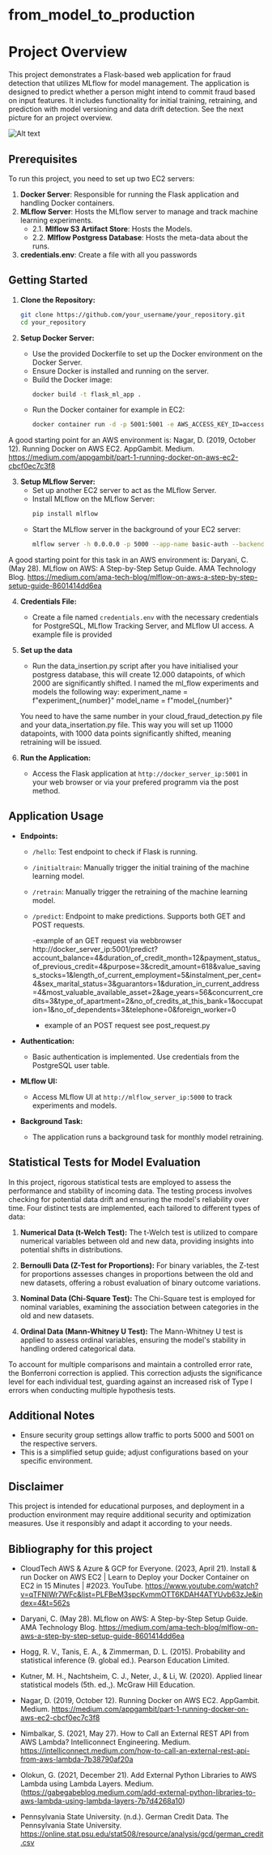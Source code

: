 # from_model_to_production
# Project Overview



This project demonstrates a Flask-based web application for fraud detection that utilizes MLflow for model management. The application is designed to predict whether a person might intend to commit fraud based on input features. It includes functionality for initial training, retraining, and prediction with model versioning and data drift detection. See the next picture for an project overview.

![Alt text](<From model (1).png>)


## Prerequisites

To run this project, you need to set up two EC2 servers:
1. **Docker Server**: Responsible for running the Flask application and handling Docker containers.
2. **MLflow Server**: Hosts the MLflow server to manage and track machine learning experiments.
    - 2.1. **Mlflow S3 Artifact Store**: Hosts the Models.  
    - 2.2. **Mlflow Postgress Database**: Hosts the meta-data about the runs.  
3. **credentials.env**: Create a file with all you passwords



## Getting Started

1. **Clone the Repository:**
    ```bash
    git clone https://github.com/your_username/your_repository.git
    cd your_repository
    ```

2. **Setup Docker Server:**
   - Use the provided Dockerfile to set up the Docker environment on the Docker Server.
   - Ensure Docker is installed and running on the server.
   - Build the Docker image:
     ```bash
     docker build -t flask_ml_app .
     ```
   - Run the Docker container for example in EC2:
     ```bash
     docker container run -d -p 5001:5001 -e AWS_ACCESS_KEY_ID=access_key -e AWS_SECRET_ACCESS_KEY=secret_key container_name
     ```
A good starting point for an AWS environment is: Nagar, D. (2019, October 12). Running Docker on AWS EC2. AppGambit. Medium. https://medium.com/appgambit/part-1-running-docker-on-aws-ec2-cbcf0ec7c3f8


3. **Setup MLflow Server:**
   - Set up another EC2 server to act as the MLflow Server.
   - Install MLflow on the MLflow Server:
     ```bash
     pip install mlflow
     ```
   - Start the MLflow server in the background of your EC2 server:
     ```bash
     mlflow server -h 0.0.0.0 -p 5000 --app-name basic-auth --backend-store-uri [your_postgress_path] --default-artifact-root [your_s3_store] > mlflow_server.log 2>&1 &
     ```
A good starting point for this task in an AWS environment is: Daryani, C. (May 28). MLflow on AWS: A Step-by-Step Setup Guide. AMA Technology Blog. https://medium.com/ama-tech-blog/mlflow-on-aws-a-step-by-step-setup-guide-8601414dd6ea

4. **Credentials File:**
   - Create a file named `credentials.env` with the necessary credentials for PostgreSQL, MLflow Tracking Server, and MLflow UI access. A example file is provided

5. **Set up the data**

    - Run the data_insertion.py script after you have initialised your postgress database, this will create 12.000 datapoints, of which 2000 are significantly shifted. 
    I named the ml_flow experiments and models the following way: 
    experiment_name = f"experiment_{number}"
    model_name = f"model_{number}"

    You need to have the same number in your cloud_fraud_detection.py file and your data_insertation.py file.
    This way you will set up 11000 datapoints, with 1000 data points significantly shifted, meaning retraining will be issued.


5. **Run the Application:**
   - Access the Flask application at `http://docker_server_ip:5001` in your web browser or via your prefered programm via the post method.

## Application Usage

- **Endpoints:**
  - `/hello`: Test endpoint to check if Flask is running.
  - `/initialtrain`: Manually trigger the initial training of the machine learning model.
  - `/retrain`: Manually trigger the retraining of the machine learning model.
  - `/predict`: Endpoint to make predictions. Supports both GET and POST requests.

    -example of an GET request via webbrowser http://docker_server_ip:5001/predict?account_balance=4&duration_of_credit_month=12&payment_status_of_previous_credit=4&purpose=3&credit_amount=618&value_savings_stocks=1&length_of_current_employment=5&instalment_per_cent=4&sex_marital_status=3&guarantors=1&duration_in_current_address=4&most_valuable_available_asset=2&age_years=56&concurrent_credits=3&type_of_apartment=2&no_of_credits_at_this_bank=1&occupation=1&no_of_dependents=3&telephone=0&foreign_worker=0

    - example of an POST request see post_request.py

- **Authentication:**
  - Basic authentication is implemented. Use credentials from the PostgreSQL user table.

- **MLflow UI:**
  - Access MLflow UI at `http://mlflow_server_ip:5000` to track experiments and models.

- **Background Task:**
  - The application runs a background task for monthly model retraining.

## Statistical Tests for Model Evaluation

In this project, rigorous statistical tests are employed to assess the performance and stability of incoming data. The testing process involves checking for potential data drift and ensuring the model's reliability over time. Four distinct tests are implemented, each tailored to different types of data:

1. **Numerical Data (t-Welch Test):** The t-Welch test is utilized to compare numerical variables between old and new data, providing insights into potential shifts in distributions.

2. **Bernoulli Data (Z-Test for Proportions):** For binary variables, the Z-test for proportions assesses changes in proportions between the old and new datasets, offering a robust evaluation of binary outcome variations.

3. **Nominal Data (Chi-Square Test):** The Chi-Square test is employed for nominal variables, examining the association between categories in the old and new datasets.

4. **Ordinal Data (Mann-Whitney U Test):** The Mann-Whitney U test is applied to assess ordinal variables, ensuring the model's stability in handling ordered categorical data.

To account for multiple comparisons and maintain a controlled error rate, the Bonferroni correction is applied. This correction adjusts the significance level for each individual test, guarding against an increased risk of Type I errors when conducting multiple hypothesis tests.

## Additional Notes

- Ensure security group settings allow traffic to ports 5000 and 5001 on the respective servers.
- This is a simplified setup guide; adjust configurations based on your specific environment.

## Disclaimer

This project is intended for educational purposes, and deployment in a production environment may require additional security and optimization measures. Use it responsibly and adapt it according to your needs.

## Bibliography for this project

- CloudTech AWS & Azure & GCP for Everyone. (2023, April 21). Install & run Docker on AWS EC2 | Learn to Deploy your Docker Container on EC2 in 15 Minutes | #2023. YouTube. https://www.youtube.com/watch?v=qTFNlWr7WFc&list=PLFBeM3spcKvmmOTT6KDAH4ATYUvb63zJe&index=4&t=562s

- Daryani, C. (May 28). MLflow on AWS: A Step-by-Step Setup Guide. AMA Technology Blog. https://medium.com/ama-tech-blog/mlflow-on-aws-a-step-by-step-setup-guide-8601414dd6ea

- Hogg, R. V., Tanis, E. A., & Zimmerman, D. L. (2015). Probability and statistical inference (9. global ed.). Pearson Education Limited. 

- Kutner, M. H., Nachtsheim, C. J., Neter, J., & Li, W. (2020). Applied linear statistical models (5th. ed.,). McGraw Hill Education. 

- Nagar, D. (2019, October 12). Running Docker on AWS EC2. AppGambit. Medium. https://medium.com/appgambit/part-1-running-docker-on-aws-ec2-cbcf0ec7c3f8

- Nimbalkar, S. (2021, May 27). How to Call an External REST API from AWS Lambda? Intelliconnect Engineering. Medium. https://intelliconnect.medium.com/how-to-call-an-external-rest-api-from-aws-lambda-7b38790af20a

- Olokun, G. (2021, December 21). Add External Python Libraries to AWS Lambda using Lambda Layers. Medium. (https://gabegabeblog.medium.com/add-external-python-libraries-to-aws-lambda-using-lambda-layers-7b7d4268a10)

- Pennsylvania State University. (n.d.). German Credit Data. The Pennsylvania State University. https://online.stat.psu.edu/stat508/resource/analysis/gcd/german_credit.csv

